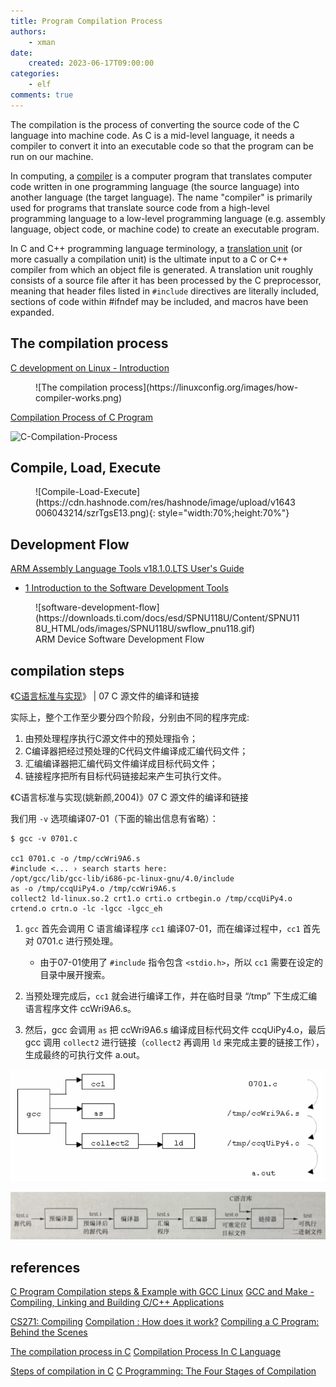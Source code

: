 ```yaml
---
title: Program Compilation Process
authors:
    - xman
date:
    created: 2023-06-17T09:00:00
categories:
    - elf
comments: true
---
```


The compilation is the process of converting the source code of the C language into machine code. As C is a mid-level language, it needs a compiler to convert it into an executable code so that the program can be run on our machine.

In computing, a [compiler](https://en.wikipedia.org/wiki/Compiler) is a computer program that translates computer code written in one programming language (the source language) into another language (the target language). The name "compiler" is primarily used for programs that translate source code from a high-level programming language to a low-level programming language (e.g. assembly language, object code, or machine code) to create an executable program.

In C and C++ programming language terminology, a [translation unit](https://en.wikipedia.org/wiki/Translation_unit_(programming)) (or more casually a compilation unit) is the ultimate input to a C or C++ compiler from which an object file is generated. A translation unit roughly consists of a source file after it has been processed by the C preprocessor, meaning that header files listed in `#include` directives are literally included, sections of code within #ifndef may be included, and macros have been expanded.

<!-- more -->

## The compilation process

[C development on Linux - Introduction](https://linuxconfig.org/c-development-on-linux-introduction-i)

<figure markdown="span">
    ![The compilation process](https://linuxconfig.org/images/how-compiler-works.png)
</figure>

[Compilation Process of C Program](https://www.codewithrish.com/compilation-process-of-c-program)

![C-Compilation-Process](https://cdn.hashnode.com/res/hashnode/image/upload/v1642948325092/DZgAiYc5_.png)

## Compile, Load, Execute

<figure markdown="span">
    ![Compile-Load-Execute](https://cdn.hashnode.com/res/hashnode/image/upload/v1643006043214/szrTgsE13.png){: style="width:70%;height:70%"}
</figure>

## Development Flow

[ARM Assembly Language Tools v18.1.0.LTS User's Guide](https://downloads.ti.com/docs/esd/SPNU118U/)

- [1 Introduction to the Software Development Tools](https://downloads.ti.com/docs/esd/SPNU118U/#SPNU118U_HTML/introduction-to-the-software-development-tools.html)

<figure markdown="span">
    ![software-development-flow](https://downloads.ti.com/docs/esd/SPNU118U/Content/SPNU118U_HTML/ods/images/SPNU118U/swflow_pnu118.gif)
    <figcaption>ARM Device Software Development Flow</figcaption>
</figure>

## compilation steps

《[C语言标准与实现](https://att.newsmth.net/nForum/att/CProgramming/3213/245)》 | 07 C 源文件的编译和链接

实际上，整个工作至少要分四个阶段，分别由不同的程序完成:

1. 由预处理程序执行C源文件中的预处理指令；
2. C编译器把经过预处理的C代码文件编译成汇编代码文件；
3. 汇编编译器把汇编代码文件编详成目标代码文件；
4. 链接程序把所有目标代码链接起来产生可执行文件。

《C语言标准与实现(姚新颜,2004)》07 C 源文件的编译和链接

我们用 `-v` 选项编译07-01（下面的输出信息有省略）：

```Shell
$ gcc -v 0701.c

cc1 0701.c -o /tmp/ccWri9A6.s
#include <... › search starts here:
/opt/gcc/lib/gcc-lib/i686-pc-linux-gnu/4.0/include
as -o /tmp/ccqUiPy4.o /tmp/ccWri9A6.s
collect2 ld-linux.so.2 crt1.o crti.o crtbegin.o /tmp/ccqUiPy4.o
crtend.o crtn.o -lc -lgcc -lgcc_eh
```

1. `gcc` 首先会调用 C 语言编译程序 `cc1` 编译07-01，而在编译过程中，`cc1` 首先对 0701.c 进行预处理。

    - 由于07-01使用了 `#include` 指令包含 `<stdio.h>`，所以 `cc1` 需要在设定的目录中展开搜索。

2. 当预处理完成后，`cc1` 就会进行编译工作，并在临时目录 “/tmp” 下生成汇编语言程序文件 ccWri9A6.s。

3. 然后，gcc 会调用 `as` 把 ccWri9A6.s 编译成目标代码文件 ccqUiPy4.o，最后 gcc 调用 `collect2` 进行链接（`collect2` 再调用 `ld` 来完成主要的链接工作），生成最终的可执行文件 a.out。

![gcc编译链接命令](./images/gcc-compilation.png)

![gcc编译流程](./images/GCC-compilation-process.png)

## references

[C Program Compilation steps & Example with GCC Linux](https://2183-87846.medium.com/c-program-compilation-steps-example-with-gcc-linux-451bfbb20678)
[GCC and Make - Compiling, Linking and Building C/C++ Applications](https://www3.ntu.edu.sg/home/ehchua/programming/cpp/gcc_make.html)

[CS271: Compiling](https://www.cs.nmsu.edu/\~rth/cs/cs271/notes/Compiling.html)
[Compilation : How does it work?](https://cactussius-primus.medium.com/compilation-how-does-it-work-40e4d56fed27)
[Compiling a C Program: Behind the Scenes](https://www.geeksforgeeks.org/compiling-a-c-program-behind-the-scenes/)

[The compilation process in C](https://medium.com/@elodieriou/the-compilation-process-in-c-b4325a4dd953)
[Compilation Process In C Language](https://medium.com/@3637/compilation-process-in-c-language-f80fa754993f)

[Steps of compilation in C](https://medium.com/basic-command-ls-linux/steps-of-compilation-in-c-737600b43bec)
[C Programming: The Four Stages of Compilation](https://2787.medium.com/c-programming-the-four-stages-of-compilation-f3268b62fbc7)

